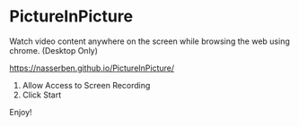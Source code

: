 # PictureInPicture

Watch video content anywhere on the screen while browsing the web using chrome.
(Desktop Only)

https://nasserben.github.io/PictureInPicture/

1. Allow Access to Screen Recording
2. Click Start

Enjoy!

